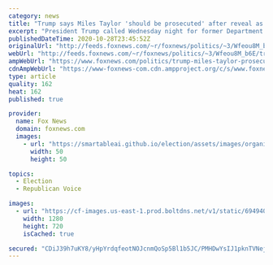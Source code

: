 ```yaml
---
category: news
title: "Trump says Miles Taylor 'should be prosecuted' after reveal as 'Anonymous' administration critic"
excerpt: "President Trump called Wednesday night for former Department of Homeland Security chief of staff Miles Taylor to face prosecution after he revealed himself as “Anonymous,” the former senior administration official who authored a New York Times op-ed criticizing the presidency in 2018."
publishedDateTime: 2020-10-28T23:45:52Z
originalUrl: "http://feeds.foxnews.com/~r/foxnews/politics/~3/Wfeou8M_b6E/trump-miles-taylor-prosecuted-anonymous-reveal"
webUrl: "http://feeds.foxnews.com/~r/foxnews/politics/~3/Wfeou8M_b6E/trump-miles-taylor-prosecuted-anonymous-reveal"
ampWebUrl: "https://www.foxnews.com/politics/trump-miles-taylor-prosecuted-anonymous-reveal.amp"
cdnAmpWebUrl: "https://www-foxnews-com.cdn.ampproject.org/c/s/www.foxnews.com/politics/trump-miles-taylor-prosecuted-anonymous-reveal.amp"
type: article
quality: 162
heat: 162
published: true

provider:
  name: Fox News
  domain: foxnews.com
  images:
    - url: "https://smartableai.github.io/election/assets/images/organizations/foxnews.com-50x50.jpg"
      width: 50
      height: 50

topics:
  - Election
  - Republican Voice

images:
  - url: "https://cf-images.us-east-1.prod.boltdns.net/v1/static/694940094001/8cb39650-9836-4a92-bd37-131f281931a1/b6d1095f-0a69-4927-bcd9-d064fdae3b93/1280x720/match/image.jpg"
    width: 1280
    height: 720
    isCached: true

secured: "CDiJ39h7uKY8/yHpYrdqfeotNOJcnmQoSp5Bl1b5JC/PMHDwYsIJ1pknTVNej3DVpx45a56qrHXJKvne4uVIu5rPe6SLDketWp3/xWYPuiL4W8ZRYuQZusKl7A2eOSMJjD7ExB64BPHV3d/QcAcsyU8nfSKJ/2mTNcgwFY5lwpcBh+rp66vSJMZDVAg1v2dd8Z0cC06vpzBALcodIgLVV6FQm+Q+9o7zJQ2IY0RkEtceSPkHPekuBPDxPD5gq34Vp7QjHTX9+CxM0Xtm2m/VgpQdNCrTGq5QMnY+IX2kPJLmsp9KCP1pvG9l2VOG7Y8flTUX2lzYfKjtUt1MlIMnGpe1Lr3v8vreQGa15sS0RxM=;lkw/NKgr/A0r8VXnaTA3Bw=="
---
```


